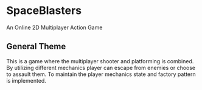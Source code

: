 # SpaceBlasters
 An Online 2D Multiplayer Action Game

## General Theme
This is a game where the  multiplayer shooter and platforming is combined. By utilizing different mechanics player can escape from enemies or choose to assault them. To maintain the player mechanics state and factory pattern is implemented.
